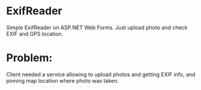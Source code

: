 # ExifReader
Simple  ExifReader on ASP.NET Web Forms. Just upload photo and check EXIF and GPS location.

# Problem:
Client needed a service allowing to upload photos and getting EXIF info, and pinning map location where photo was taken.
